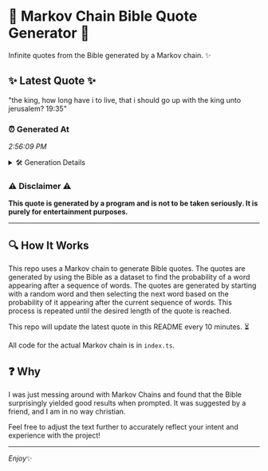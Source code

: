 # 📖 Markov Chain Bible Quote Generator 📖

Infinite quotes from the Bible generated by a Markov chain. ✨

## ✨ Latest Quote ✨
"the king, how long have i to live, that i should go up with the king unto jerusalem? 19:35"

### ⏰ Generated At
*2:56:09 PM*

<details>
    <summary>🛠️ Generation Details</summary>
    <p>
        <strong>🌱 Seed:</strong> the<br>
        <strong>🔄 Iterations:</strong> 18<br>
        <strong>📜 Context History:</strong><br>[ the ]: king,<br>[ the, king, ]: how<br>[ the, king,, how ]: long<br>[ the, king,, how, long ]: have<br>[ the, king,, how, long, have ]: i<br>[ the, king,, how, long, have, i ]: to<br>[ king,, how, long, have, i, to ]: live,<br>[ how, long, have, i, to, live, ]: that<br>[ long, have, i, to, live,, that ]: i<br>[ have, i, to, live,, that, i ]: should<br>[ i, to, live,, that, i, should ]: go<br>[ to, live,, that, i, should, go ]: up<br>[ live,, that, i, should, go, up ]: with<br>[ that, i, should, go, up, with ]: the<br>[ i, should, go, up, with, the ]: king<br>[ should, go, up, with, the, king ]: unto<br>[ go, up, with, the, king, unto ]: jerusalem?<br>[ up, with, the, king, unto, jerusalem? ]: 19:35<br>
    </p>
</details>

### ⚠️ Disclaimer ⚠️
**This quote is generated by a program and is not to be taken seriously. It is purely for entertainment purposes.**

---

## 🔍 How It Works

This repo uses a Markov chain to generate Bible quotes. The quotes are generated by using the Bible as a dataset to find the probability of a word appearing after a sequence of words. The quotes are generated by starting with a random word and then selecting the next word based on the probability of it appearing after the current sequence of words. This process is repeated until the desired length of the quote is reached.

This repo will update the latest quote in this README every 10 minutes. ⏳

All code for the actual Markov chain is in `index.ts`.

## ❓ Why

I was just messing around with Markov Chains and found that the Bible surprisingly yielded good results when prompted. 
It was suggested by a friend, and I am in no way christian.

Feel free to adjust the text further to accurately reflect your intent and experience with the project!

---

*Enjoy*✨
